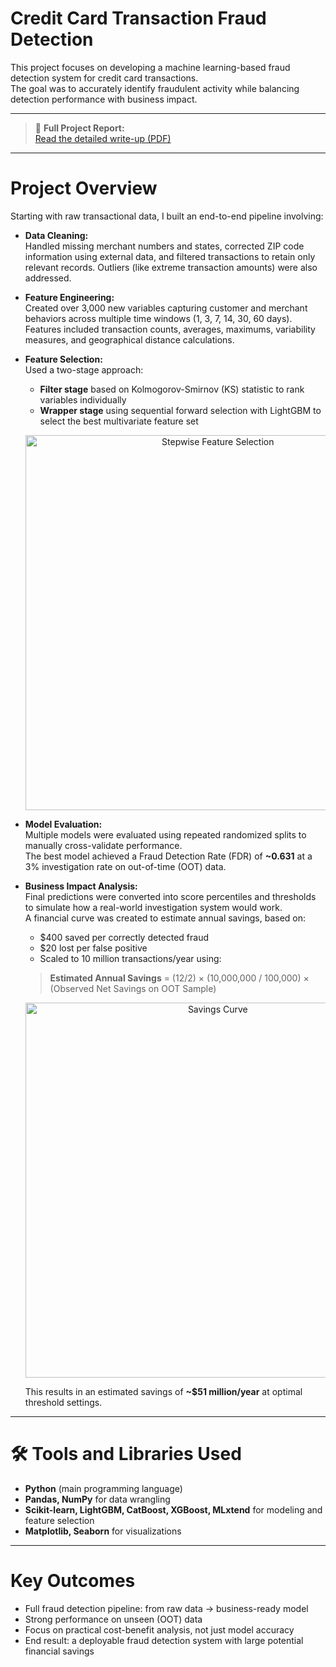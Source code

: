 # Credit Card Transaction Fraud Detection

This project focuses on developing a machine learning-based fraud detection system for credit card transactions.  
The goal was to accurately identify fraudulent activity while balancing detection performance with business impact.

---

> 📄 **Full Project Report:**  
> [Read the detailed write-up (PDF)](./Credit%Card%Fraud%Detection%Report.pdf)

---

# Project Overview

Starting with raw transactional data, I built an end-to-end pipeline involving:

- **Data Cleaning:**  
  Handled missing merchant numbers and states, corrected ZIP code information using external data, and filtered transactions to retain only relevant records. Outliers (like extreme transaction amounts) were also addressed.

- **Feature Engineering:**  
  Created over 3,000 new variables capturing customer and merchant behaviors across multiple time windows (1, 3, 7, 14, 30, 60 days). Features included transaction counts, averages, maximums, variability measures, and geographical distance calculations.

- **Feature Selection:**  
  Used a two-stage approach:  
  - **Filter stage** based on Kolmogorov-Smirnov (KS) statistic to rank variables individually  
  - **Wrapper stage** using sequential forward selection with LightGBM to select the best multivariate feature set  

  <p align="center">
    <img src="plots/performance_nvars.png" alt="Stepwise Feature Selection" width="600"/>
  </p>

- **Model Evaluation:**  
  Multiple models were evaluated using repeated randomized splits to manually cross-validate performance.  
  The best model achieved a Fraud Detection Rate (FDR) of **~0.631** at a 3% investigation rate on out-of-time (OOT) data.

- **Business Impact Analysis:**  
  Final predictions were converted into score percentiles and thresholds to simulate how a real-world investigation system would work.  
  A financial curve was created to estimate annual savings, based on:
  - $400 saved per correctly detected fraud
  - $20 lost per false positive
  - Scaled to 10 million transactions/year using:

  > **Estimated Annual Savings** = (12/2) × (10,000,000 / 100,000) × (Observed Net Savings on OOT Sample)

  <p align="center">
    <img src="plots/savings.png" alt="Savings Curve" width="600"/>
  </p>

  This results in an estimated savings of **~$51 million/year** at optimal threshold settings.

---

# 🛠 Tools and Libraries Used

- **Python** (main programming language)
- **Pandas, NumPy** for data wrangling
- **Scikit-learn, LightGBM, CatBoost, XGBoost, MLxtend** for modeling and feature selection
- **Matplotlib, Seaborn** for visualizations

---

# Key Outcomes

- Full fraud detection pipeline: from raw data → business-ready model
- Strong performance on unseen (OOT) data
- Focus on practical cost-benefit analysis, not just model accuracy
- End result: a deployable fraud detection system with large potential financial savings
